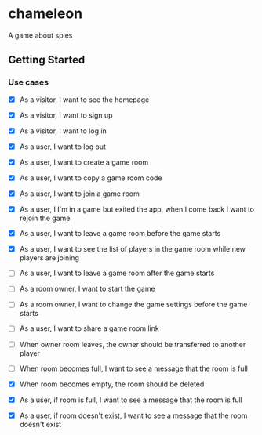 # chameleon

A game about spies

## Getting Started

### Use cases

- [x] As a visitor, I want to see the homepage
- [x] As a visitor, I want to sign up
- [x] As a visitor, I want to log in
- [x] As a user, I want to log out
- [x] As a user, I want to create a game room
- [x] As a user, I want to copy a game room code
- [x] As a user, I want to join a game room
- [x] As a user, I I'm in a game but exited the app, when I come back I want to rejoin the game
- [x] As a user, I want to leave a game room before the game starts
- [x] As a user, I want to see the list of players in the game room while new players are joining
- [ ] As a user, I want to leave a game room after the game starts
- [ ] As a room owner, I want to start the game
- [ ] As a room owner, I want to change the game settings before the game starts
- [ ] As a user, I want to share a game room link

- [ ] When owner room leaves, the owner should be transferred to another player
- [ ] When room becomes full, I want to see a message that the room is full
- [x] When room becomes empty, the room should be deleted

- [x] As a user, if room is full, I want to see a message that the room is full
- [x] As a user, if room doesn't exist, I want to see a message that the room doesn't exist
